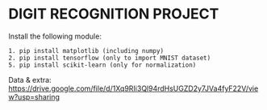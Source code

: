 # DIGIT RECOGNITION PROJECT

Install the following module:

    1. pip install matplotlib (including numpy)
    2. pip install tensorflow (only to import MNIST dataset)
    5. pip install scikit-learn (only for normalization)

Data & extra: https://drive.google.com/file/d/1Xq9RIi3Ql94rdHsUGZD2y7JVa4fyF22V/view?usp=sharing
